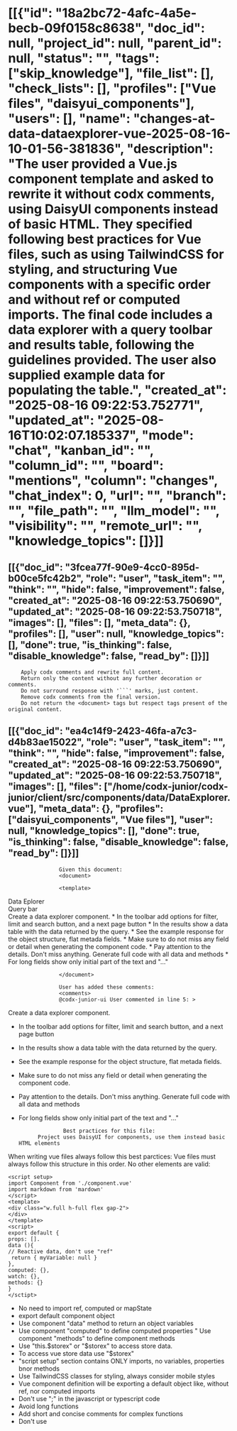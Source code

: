 # [[{"id": "18a2bc72-4afc-4a5e-becb-09f0158c8638", "doc_id": null, "project_id": null, "parent_id": null, "status": "", "tags": ["skip_knowledge"], "file_list": [], "check_lists": [], "profiles": ["Vue files", "daisyui_components"], "users": [], "name": "changes-at-data-dataexplorer-vue-2025-08-16-10-01-56-381836", "description": "The user provided a Vue.js component template and asked to rewrite it without codx comments, using DaisyUI components instead of basic HTML. They specified following best practices for Vue files, such as using TailwindCSS for styling, and structuring Vue components with a specific order and without ref or computed imports. The final code includes a data explorer with a query toolbar and results table, following the guidelines provided. The user also supplied example data for populating the table.", "created_at": "2025-08-16 09:22:53.752771", "updated_at": "2025-08-16T10:02:07.185337", "mode": "chat", "kanban_id": "", "column_id": "", "board": "mentions", "column": "changes", "chat_index": 0, "url": "", "branch": "", "file_path": "", "llm_model": "", "visibility": "", "remote_url": "", "knowledge_topics": []}]]
## [[{"doc_id": "3fcea77f-90e9-4cc0-895d-b00ce5fc42b2", "role": "user", "task_item": "", "think": "", "hide": false, "improvement": false, "created_at": "2025-08-16 09:22:53.750690", "updated_at": "2025-08-16 09:22:53.750718", "images": [], "files": [], "meta_data": {}, "profiles": [], "user": null, "knowledge_topics": [], "done": true, "is_thinking": false, "disable_knowledge": false, "read_by": []}]]

        Apply codx comments and rewrite full content.
        Return only the content without any further decoration or comments.
        Do not surround response with '```' marks, just content.
        Remove codx comments from the final version.
        Do not return the <document> tags but respect tags present of the original content.
        
## [[{"doc_id": "ea4c14f9-2423-46fa-a7c3-d4b83ae15022", "role": "user", "task_item": "", "think": "", "hide": false, "improvement": false, "created_at": "2025-08-16 09:22:53.750690", "updated_at": "2025-08-16 09:22:53.750718", "images": [], "files": ["/home/codx-junior/codx-junior/client/src/components/data/DataExplorer.vue"], "meta_data": {}, "profiles": ["daisyui_components", "Vue files"], "user": null, "knowledge_topics": [], "done": true, "is_thinking": false, "disable_knowledge": false, "read_by": []}]]

                    Given this document:
                    <document>

                    <template>
  <div>
    <div>Data Eplorer</div>
    <div class="query-toolbar">Query bar</div>
    <div class="results"></div>
    <codx-ok, please-wait...>
      Create a data explorer component. 
      * In the toolbar add options for filter, limit and search button, and a next page button
      * In the results show a data table with the data returned by the query.
      * See the example response for the object structure, flat metada fields.
      * Make sure to do not miss any field or detail when generating the component code.
      * Pay attention to the details. Don't miss anything. Generate full code with all data and methods
      * For long fields show only initial part of the text and "..."
    </codx-ok, please-wait...>
  </div>
</template>
<script>
export default {
  methods: {
    query() {
      /**
       response example:
       [
    {
        "id": "460065150137228555",
        "metadata": {
            "source": "/shared/codx-junior/api/README.md",
            "language": "txt",
            "loader_type": "text",
            "splitter": "TextLoader",
            "index": 0,
            "total_docs": 1,
            "length": 471,
            "index_date": "08/16/2025T09:19:52",
            "indexed": 1,
            "file_md5": "198cb85887433901eab8a406803565d6",
            "last_update": 1755335992,
            "training": [
              { "user_request": "How does it work?", "ai_response": "It works well"}}
            ]
        },
        "page_content": "/shared/codx-junior/api/README.md\nCODXJuniorSettings\n\n### Project Watcher\n\nThe `ProjectWatcher` class is responsible for monitoring file changes in the project directories. It uses the `watchdog` library to observe changes and trigger callbacks when files are modified.\n\n#### Usage\n\nTo start watching a directory:\n\n```python\nwatcher = ProjectWatcher()\nwatcher.start_watching('/path/to/project', callback_function)\n```\n\nTo stop watching a directory:\n\n```python\nwatcher.stop_watching('/path/to/project')\n```",
        "type": "Document"
    }
]
       */
      return this.$storex.api.data.rawQuery({ filter: "id > 0", limit: 3}).then(console.log)
    }
  }
}
</script>

                    </document>

                    User has added these comments:
                    <comments>
                    @codx-junior-ui User commented in line 5: >
Create a data explorer component.
* In the toolbar add options for filter, limit and search button, and a next page button
* In the results show a data table with the data returned by the query.
* See the example response for the object structure, flat metada fields.
* Make sure to do not miss any field or detail when generating the component code.
* Pay attention to the details. Don't miss anything. Generate full code with all data and methods
* For long fields show only initial part of the text and "..."
                    </comments>

                    Best practices for this file:
            Project uses DaisyUI for components, use them instead basic HTML elements
When writing vue files always follow this best parctices:
Vue files must always follow this structure in this order.
No other elements are valid:
```example vue file
<script setup>
import Component from './component.vue'
import markdown from 'mardown'
</script>
<template>
<div class="w.full h-full flex gap-2">
</div>
</template>
<script>
export default {
props: [].
data (){
// Reactive data, don't use "ref"
 return { myVariable: null }
},
computed: {},
watch: {},
methods: {}
}
</sctipt>
```
* No need to import ref, computed or mapState 
* export default component object
* Use component "data" method to return an object variables
* Use component "computed" to define computed properties
" Use component "methods" to define component methods 
* Use "this.$storex" or "$storex" to access store data.
* To access vue store data use "$storex"
* "script setup" section contains ONLY imports, no variables, properties bnor methods
* Use TailwindCSS classes for styling, always consider mobile styles
* Vue component definition will be exporting a default object like, without ref, nor computed imports
* Don't use ";" in the javascript or typescript code
* Avoid long functions
* Add short and concise comments for complex functions
* Don't use <style> elements, use TailWindCSS classes
            
                    
## [[{"doc_id": "6f260c64-377b-433a-86b8-eced93d0fcdc", "role": "assistant", "task_item": "", "think": null, "hide": false, "improvement": false, "created_at": "2025-08-16 09:22:53.750690", "updated_at": "2025-08-16 09:22:53.750718", "images": [], "files": [], "meta_data": {"time_taken": 8.295700311660767, "first_chunk_time_taken": 0.00010037422180175781, "model": "gpt-4o"}, "profiles": ["daisyui_components", "Vue files"], "user": null, "knowledge_topics": [], "done": true, "is_thinking": null, "disable_knowledge": false, "read_by": []}]]
<document>

<template>
  <div>
    <div>Data Explorer</div>
    <div class="query-toolbar">
      <input type="text" placeholder="Filter" class="input input-bordered m-1" />
      <input type="number" min="1" placeholder="Limit" class="input input-bordered m-1" />
      <button class="btn btn-primary m-1">Search</button>
      <button class="btn btn-secondary m-1">Next Page</button>
    </div>
    <div class="results">
      <table class="table-auto w-full">
        <thead>
          <tr>
            <th>ID</th>
            <th>Source</th>
            <th>Language</th>
            <th>Index Date</th>
          </tr>
        </thead>
        <tbody>
          <!-- Assume data is available in the component's data -->
          <tr v-for="item in queryResults" :key="item.id">
            <td>{{ item.id }}</td>
            <td>{{ item.metadata.source }}</td>
            <td>{{ item.metadata.language }}</td>
            <td>{{ item.metadata.index_date }}</td>
          </tr>
        </tbody>
      </table>
    </div>
  </div>
</template>

<script>
export default {
  data() {
    return {
      queryResults: []
    }
  },
  methods: {
    query() {
      // Execute a query and store results
      this.$storex.api.data.rawQuery({ filter: "id > 0", limit: 3 })
        .then(response => {
          this.queryResults = response
        })
        .catch(error => {
          console.error('Query failed:', error)
        })
    }
  }
}
</script>

</document>